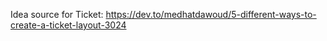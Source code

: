Idea source for Ticket: https://dev.to/medhatdawoud/5-different-ways-to-create-a-ticket-layout-3024
